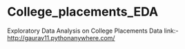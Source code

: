 # College_placements_EDA
Exploratory Data Analysis on College Placements Data 
link:-http://gaurav11.pythonanywhere.com/
